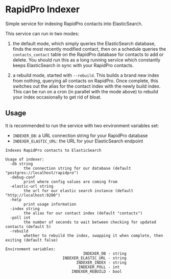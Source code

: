 # RapidPro Indexer

Simple service for indexing RapidPro contacts into ElasticSearch.

This service can run in two modes:

1) the default mode, which simply queries the ElasticSearch database, finds the most recently
modified contact, then on a schedule queries the `contacts_contact` table on the RapidPro
database for contacts to add or delete. You should run this as a long running service which
constantly keeps ElasticSearch in sync with your RapidPro contacts.

2) a rebuild mode, started with `--rebuild`. This builds a brand new index from nothing, querying
all contacts on RapidPro. Once complete, this switches out the alias for the contact index
with the newly build index. This can be run on a cron (in parallel with the mode above) to rebuild
your index occasionally to get rid of bloat.

## Usage

It is recommended to run the service with two environment variables set:

 * `INDEXER_DB`: a URL connection string for your RapidPro database
 * `INDEXER_ELASTIC_URL`: the URL for your ElasticSearch endpoint

```
Indexes RapidPro contacts to ElasticSearch

Usage of indexer:
  -db string
        the connection string for our database (default "postgres://localhost/rapidpro")
  -debug-conf
        print where config values are coming from
  -elastic-url string
        the url for our elastic search instance (default "http://localhost:9200")
  -help
        print usage information
  -index string
        the alias for our contact index (default "contacts")
  -poll int
        the number of seconds to wait between checking for updated contacts (default 5)
  -rebuild
        whether to rebuild the index, swapping it when complete, then exiting (default false)

Environment variables:
                                  INDEXER_DB - string
                         INDEXER_ELASTIC_URL - string
                               INDEXER_INDEX - string
                                INDEXER_POLL - int
                             INDEXER_REBUILD - bool
```
